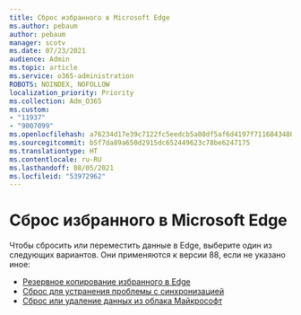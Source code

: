 ```yaml
---
title: Сброс избранного в Microsoft Edge
ms.author: pebaum
author: pebaum
manager: scotv
ms.date: 07/23/2021
audience: Admin
ms.topic: article
ms.service: o365-administration
ROBOTS: NOINDEX, NOFOLLOW
localization_priority: Priority
ms.collection: Adm_O365
ms.custom:
- "11937"
- "9007099"
ms.openlocfilehash: a76234d17e39c7122fc5eedcb5a08df5af6d4197f71168434806ebd9f2a92346
ms.sourcegitcommit: b5f7da89a650d2915dc652449623c78be6247175
ms.translationtype: HT
ms.contentlocale: ru-RU
ms.lasthandoff: 08/05/2021
ms.locfileid: "53972962"
---
```

# <a name="reset-favorites-in-microsoft-edge"></a>Сброс избранного в Microsoft Edge

Чтобы сбросить или переместить данные в Edge, выберите один из следующих вариантов. Они применяются к версии 88, если не указано иное: 

- [Резервное копирование избранного в Edge](/deployedge/edge-learnmore-reset-data-in-cloud#back-up-your-favorites)
- [Сброс для устранения проблемы с синхронизацией](/deployedge/edge-learnmore-reset-data-in-cloud#perform-a-reset-to-fix-a-synchronization-problem)
- [Сброс или удаление данных из облака Майкрософт](/deployedge/edge-learnmore-reset-data-in-cloud#perform-a-reset-to-remove-your-data-from-microsofts-cloud)